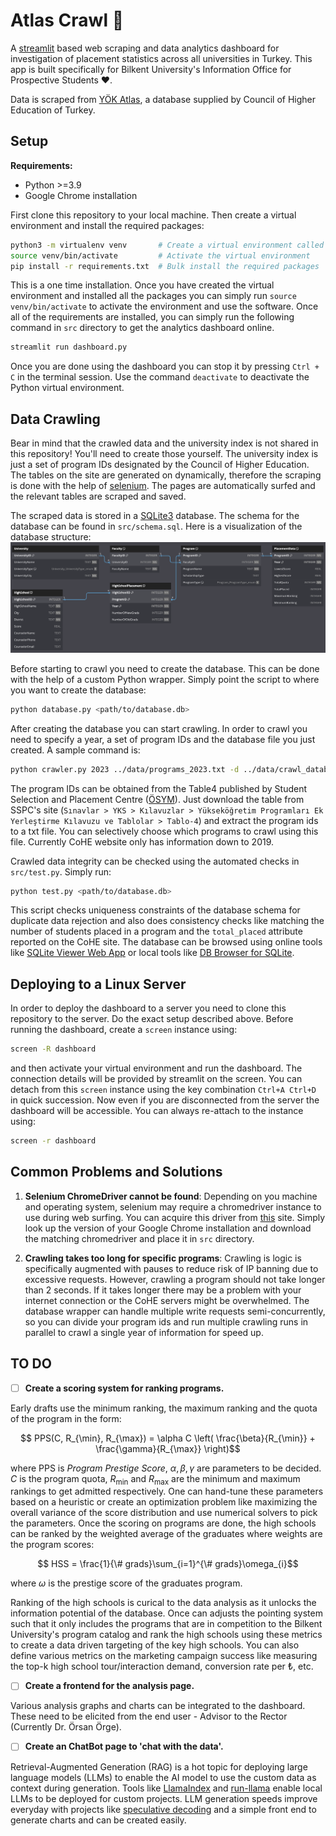 # Atlas Crawl 🧭

A [streamlit](https://streamlit.io/) based web scraping and data analytics dashboard for investigation of placement statistics across all universities in Turkey. This app is built specifically for Bilkent University's Information Office for Prospective Students ❤️.

Data is scraped from [YÖK Atlas](https://yokatlas.yok.gov.tr), a database supplied by Council of Higher Education of Turkey.

## Setup
**Requirements:**
- Python >=3.9
- Google Chrome installation 

First clone this repository to your local machine. Then create a virtual environment and install the required packages:
```bash
python3 -m virtualenv venv       # Create a virtual environment called 'venv'
source venv/bin/activate         # Activate the virtual environment
pip install -r requirements.txt  # Bulk install the required packages
```
This is a one time installation. Once you have created the virtual environment and installed all the packages you can simply run `source venv/bin/activate` to activate the environment and use the software. Once all of the requirements are installed, you can simply run the following command in `src` directory to get the analytics dashboard online.

```bash
streamlit run dashboard.py
```

Once you are done using the dashboard you can stop it by pressing `Ctrl + C` in the terminal session. Use the command `deactivate` to deactivate the Python virtual environment.

## Data Crawling
Bear in mind that the crawled data and the university index is not shared in this repository! You'll need to create those yourself. The university index is just a set of program IDs designated by the Council of Higher Education. The tables on the site are generated on dynamically, therefore the scraping is done with the help of [selenium](https://www.selenium.dev/documentation/webdriver/). The pages are automatically surfed and the relevant tables are scraped and saved. 

The scraped data is stored in a [SQLite3](https://www.sqlite.org/docs.html) database. The schema for the database can be found in `src/schema.sql`. Here is a visualization of the database structure:
![schema](figures/schema_vis.png)

Before starting to crawl you need to create the database. This can be done with the help of a custom Python wrapper. Simply point the script to where you want to create the database:
```bash
python database.py <path/to/database.db>
```
After creating the database you can start crawling. In order to crawl you need to specify a year, a set of program IDs and the database file you just created. A sample command is:

```bash
python crawler.py 2023 ../data/programs_2023.txt -d ../data/crawl_database.db
```

The program IDs can be obtained from the Table4 published by Student Selection and Placement Centre ([ÖSYM](https://www.osym.gov.tr/)). Just download the table from SSPC's site (`Sınavlar > YKS > Kılavuzlar > Yükseköğretim Programları Ek Yerleştirme Kılavuzu ve Tablolar > Tablo-4`) and extract the program ids to a txt file. You can selectively choose which programs to crawl using this file. Currently CoHE website only has information down to 2019.

Crawled data integrity can be checked using the automated checks in `src/test.py`. Simply run:
```bash
python test.py <path/to/database.db>
```

This script checks uniqueness constraints of the database schema for duplicate data rejection and also does consistency checks like matching the number of students placed in a program and the `total_placed` attribute reported on the CoHE site. The database can be browsed using online tools like [SQLite Viewer Web App](https://sqliteviewer.app/) or local tools like [DB Browser for SQLite](https://sqlitebrowser.org/).


## Deploying to a Linux Server
In order to deploy the dashboard to a server you need to clone this repository to the server. Do the exact setup described above. Before running the dashboard, create a `screen` instance using:
```bash
screen -R dashboard
```
and then activate your virtual environment and run the dashboard. The connection details will be provided by streamlit on the screen. You can detach from this `screen` instance using the key combination `Ctrl+A Ctrl+D` in quick succession. Now even if you are disconnected from the server the dashboard will be accessible. You can always re-attach to the instance using:
```bash
screen -r dashboard
```


## Common Problems and Solutions
1. **Selenium ChromeDriver cannot be found**:
Depending on you machine and operating system, selenium may require a chromedriver instance to use during web surfing. You can acquire this driver from [this](https://chromedriver.chromium.org/downloads) site. Simply look up the version of your Google Chrome installation and download the matching chromedriver and place it in `src` directory.

2. **Crawling takes too long for specific programs**:
Crawling is logic is specifically augmented with pauses to reduce risk of IP banning due to excessive requests. However, crawling a program should not take longer than 2 seconds. If it takes longer there may be a problem with your internet connection or the CoHE servers might be overwhelmed. The database wrapper can handle multiple write requests semi-concurrently, so you can divide your program ids and run multiple crawling runs in parallel to crawl a single year of information for speed up. 



## TO DO
- [ ] **Create a scoring system for ranking programs.**

Early drafts use the minimum ranking, the maximum ranking and the quota of the program in the form:
```math
	PPS(C, R_{\min}, R_{\max}) = \alpha C  \left( \frac{\beta}{R_{\min}} + \frac{\gamma}{R_{\max}} \right)
```

where PPS is *Program Prestige Score*, $\alpha, \beta, \gamma$ are parameters to be decided. $C$ is the program quota, $R_{\min}$ and $R_{\max}$ are the minimum and maximum rankings to get admitted respectively. One can hand-tune these parameters based on a heuristic or create an optimization problem like maximizing the overall variance of the score distribution and use numerical solvers to pick the parameters. Once the scoring on programs are done, the high schools can be ranked by the weighted average of the graduates where weights are the program scores:
```math
    HSS = \frac{1}{\# grads}\sum_{i=1}^{\# grads}\omega_{i}
```
where $\omega$ is the prestige score of the graduates program.

Ranking of the high schools is curical to the data analysis as it unlocks the information potential of the database. Once can adjusts the pointing system such that it only includes the programs that are in competition to the Bilkent University's program catalog and rank the high schools using these metrics to create a data driven targeting of the key high schools. You can also define various metrics on the marketing campaign success like measuring the top-k high school tour/interaction demand, conversion rate per ₺, etc.


- [ ] **Create a frontend for the analysis page.**

Various analysis graphs and charts can be integrated to the dashboard. These need to be elicited from the end user - Advisor to the Rector (Currently Dr. Örsan Örge).


- [ ] **Create an ChatBot page to 'chat with the data'.**
      
Retrieval-Augmented Generation (RAG) is a hot topic for deploying large language models (LLMs) to enable the AI model to use the custom data as context during generation. Tools like [LlamaIndex](https://llamahub.ai/) and [run-llama](https://github.com/run-llama/rags) enable local LLMs to be deployed for custom projects. LLM generation speeds improve everyday with projects like [speculative decoding](https://arxiv.org/abs/2310.07177) and a simple front end to generate charts and can be created easily.
